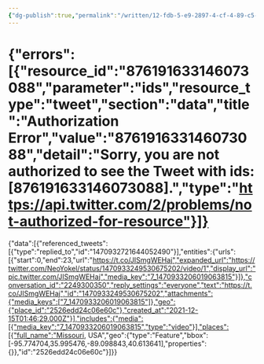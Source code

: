 ```yaml
---
{"dg-publish":true,"permalink":"/written/12-fdb-5-e9-2897-4-cf-4-89-c5-ea-3673482-d88/","dgHomeLink":true,"dgPassFrontmatter":false}
---
```


{"errors":[{"resource_id":"876191633146073088","parameter":"ids","resource_type":"tweet","section":"data","title":"Authorization Error","value":"876191633146073088","detail":"Sorry, you are not authorized to see the Tweet with ids: [876191633146073088].","type":"https://api.twitter.com/2/problems/not-authorized-for-resource"}]}
===
{"data":[{"referenced_tweets":[{"type":"replied_to","id":"1470932721644052490"}],"entities":{"urls":[{"start":0,"end":23,"url":"https://t.co/JISmgWEHaj","expanded_url":"https://twitter.com/NeoYokel/status/1470933249530675202/video/1","display_url":"pic.twitter.com/JISmgWEHaj","media_key":"7_1470933206019063815"}]},"conversation_id":"2249300350","reply_settings":"everyone","text":"https://t.co/JISmgWEHaj","id":"1470933249530675202","attachments":{"media_keys":["7_1470933206019063815"]},"geo":{"place_id":"2526edd24c06e60c"},"created_at":"2021-12-15T01:46:29.000Z"}],"includes":{"media":[{"media_key":"7_1470933206019063815","type":"video"}],"places":[{"full_name":"Missouri, USA","geo":{"type":"Feature","bbox":[-95.774704,35.995476,-89.098843,40.613641],"properties":{}},"id":"2526edd24c06e60c"}]}}
